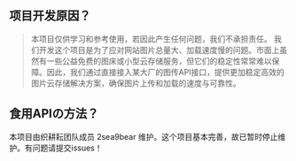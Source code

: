 ## 项目开发原因？
> 本项目仅供学习和参考使用，若因此产生任何问题，我们不承担责任。
我们开发这个项目是为了应对网站图片总量大、加载速度慢的问题。市面上虽然有一些公益免费的图床或小型云存储服务，但它们的稳定性常常难以保障。因此，我们通过直接接入某大厂的图传API接口，提供更加稳定高效的图片云存储解决方案，确保图片上传和加载的速度与可靠性。

## 食用APIの方法？
本项目由织耕耘团队成员 2sea9bear 维护。这个项目基本完善，故已暂时停止维护。有问题请提交issues！
